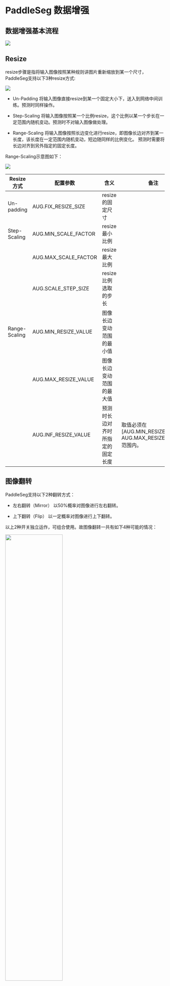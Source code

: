 # PaddleSeg 数据增强


## 数据增强基本流程

![](imgs/data_aug_flow.png)

## Resize  

resize步骤是指将输入图像按照某种规则讲图片重新缩放到某一个尺寸，PaddleSeg支持以下3种resize方式:

![](imgs/aug_method.png)

- Un-Padding
将输入图像直接resize到某一个固定大小下，送入到网络中间训练。预测时同样操作。

- Step-Scaling
将输入图像按照某一个比例resize，这个比例以某一个步长在一定范围内随机变动。预测时不对输入图像做处理。

- Range-Scaling
将输入图像按照长边变化进行resize，即图像长边对齐到某一长度，该长度在一定范围内随机变动，短边随同样的比例变化。
预测时需要将长边对齐到另外指定的固定长度。

Range-Scaling示意图如下：

![](imgs/rangescale.png)

|Resize方式|配置参数|含义|备注|
|-|-|-|-|
|Un-padding|AUG.FIX_RESIZE_SIZE|resize的固定尺寸|
|Step-Scaling|AUG.MIN_SCALE_FACTOR|resize最小比例|
||AUG.MAX_SCALE_FACTOR|resize最大比例|
||AUG.SCALE_STEP_SIZE|resize比例选取的步长|
|Range-Scaling|AUG.MIN_RESIZE_VALUE|图像长边变动范围的最小值|
||AUG.MAX_RESIZE_VALUE|图像长边变动范围的最大值|
||AUG.INF_RESIZE_VALUE|预测时长边对齐时所指定的固定长度|取值必须在\[AUG.MIN_RESIZE_VALUE, AUG.MAX_RESIZE_VALUE]范围内。|

## 图像翻转

PaddleSeg支持以下2种翻转方式：

- 左右翻转（Mirror）
以50%概率对图像进行左右翻转。

- 上下翻转（Flip）
以一定概率对图像进行上下翻转。

以上2种开关独立运作，可组合使用。故图像翻转一共有如下4种可能的情况：

<img src="imgs/data_aug_flip_mirror.png" width="60%" height="60%" />

|图像翻转方式|配置参数|含义|备注|
|-|-|-|-|
|Mirror|AUG.MIRROR|左右翻转开关|为True时开启，为False时关闭|
|Flip|AUG.FLIP|上下翻转开关|为True时开启，为False时关闭|
||AUG.FLIP_RATIO|控制是否上下翻转的概率|当AUG.FLIP为False时无效|


## Rich Crop  

Rich Crop是PaddleSeg结合实际业务经验开放的一套数据增强策略，面向标注数据少，测试数据情况繁杂的分割业务场景使用的数据增强策略。流程如下图所示:

![RichCrop示意图](imgs/data_aug_example.png)

rich crop是指对图像进行多种变换，保证在训练过程中数据的丰富多样性，包含以下4种变换。`AUG.RICH_CROP.ENABLE`为False时会直接跳过该步骤。

- blur
使用高斯模糊对图像进行平滑。

- rotation
图像旋转，旋转角度在一定范围内随机选取，旋转产生的多余的区域使用`DATASET.PADDING_VALUE`值进行填充。

- aspect
图像长宽比调整，从图像中按一定大小和宽高比裁取一定区域出来之后进行resize。

- color jitter
图像颜色抖动，共进行亮度、饱和度和对比度三种颜色属性的调节。

|rich crop方式|配置参数|含义|备注|
|-|-|-|-|
|blur|AUG.RICH_CROP.BLUR|图像模糊开关|为True时开启，为False时关闭|
||AUG.RICH_CROP.BLUR_RATIO|控制进行模糊的概率|当AUG.RICH_CROP.BLUR为False时无效|
|rotation|AUG.RICH_CROP.MAX_ROTATION|图像正向旋转的最大角度|取值0~90°，实际旋转角度在\[-AUG.RICH_CROP.MAX_ROTATION, AUG.RICH_CROP.MAX_ROTATION]范围内随机选取|
|aspect|AUG.RICH_CROP.MIN_AREA_RATIO|裁取图像与原始图像面积比最小值|取值0~1，取值越小则变化范围越大，若为0则不进行调节|
||AUG.RICH_CROP.ASPECT_RATIO|裁取图像宽高比范围|取值非负，越小则变化范围越大，若为0则不进行调节|
|color jitter|AUG.RICH_CROP.BRIGHTNESS_JITTER_RATIO|亮度调节因子|取值0~1，取值越大则变化范围越大，若为0则不进行调节|
||AUG.RICH_CROP.SATURATION_JITTER_RATIO|饱和度调节因子|取值0~1，取值越大则变化范围越大，若为0则不进行调节|
||AUG.RICH_CROP.CONTRAST_JITTER_RATIO|对比度调节因子|取值0~1，取值越大则变化范围越大，若为0则不进行调节|


## Random Crop  

随机裁剪图片和标签图，该步骤主要是通过crop的方式使得输入到网络中的图像在某一个固定大小。

Random crop过程分为3种情形：
- 当输入图像尺寸等于CROP_SIZE时，返回原图。
- 当输入图像尺寸大于CROP_SIZE时，直接crop
- 当输入图像尺寸小于CROP_SIZE时，分别使用`DATASET.PADDING_VALUE`值和`DATASET.IGNORE_INDEX`值对图像和标签图进行填充，再进行crop。

|random crop方式|配置参数|含义|备注|
|-|-|-|-|
|train crop|TRAIN_CROP_SIZE|训练过程进行random crop后的图像尺寸|类型为tuple，格式为(width, height)
|eval crop|EVAL_CROP_SIZE|除训练外的过程进行random crop后的图像尺寸|类型为tuple，格式为(width, height)

`TRAIN_CROP_SIZE`可以设置任意大小，具体如何设置根据数据集而定。

`EVAL_CROP_SIZE`的设置需要满足以下条件，共有3种情形：
- 当`AUG.AUG_METHOD`为unpadding时，`EVAL_CROP_SIZE`的宽高应不小于`AUG.FIX_RESIZE_SIZE`的宽高。
- 当`AUG.AUG_METHOD`为stepscaling时，`EVAL_CROP_SIZE`的宽高应不小于原图中最大的宽高。
- 当`AUG.AUG_METHOD`为rangscaling时，`EVAL_CROP_SIZE`的宽高应不小于缩放后图像中最大的宽高。

